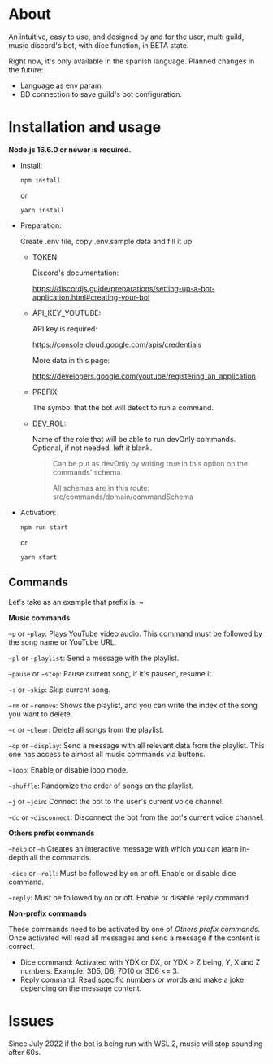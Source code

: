 # About

An intuitive, easy to use, and designed by and for the user, multi guild, music discord's bot, with dice function, in BETA state.

Right now, it's only available in the spanish language.
Planned changes in the future:

-   Language as env param.
-   BD connection to save guild's bot configuration.

# Installation and usage

**Node.js 16.6.0 or newer is required.**

- Install:

    ```
    npm install
    ```
    or
    ```
    yarn install
    ```

- Preparation:

    Create .env file, copy .env.sample data and fill it up.

  - TOKEN:
  
    Discord's documentation:
  
    https://discordjs.guide/preparations/setting-up-a-bot-application.html#creating-your-bot
  
  - API_KEY_YOUTUBE:
    
    API key is required: 
  
    https://console.cloud.google.com/apis/credentials
  
    More data in this page: 
  
    https://developers.google.com/youtube/registering_an_application

  - PREFIX:

    The symbol that the bot will detect to run a command.

  - DEV_ROL:

    Name of the role that will be able to run devOnly commands.
    Optional, if not needed, left it blank.
  
    > Can be put as devOnly by writing true in this option on the commands' schema. 
    > 
    > All schemas are in this route: 
     src/commands/domain/commandSchema
  

- Activation:
    ```
    npm run start
    ```
    or
    ```
    yarn start
    ```

## Commands

Let's take as an example that prefix is: ~

**Music commands**

`~p` or `~play`: Plays YouTube video audio. This command must be followed by the song name or YouTube URL.

`~pl` or `~playlist`: Send a message with the playlist.

`~pause` or `~stop`: Pause current song, if it's paused, resume it.

`~s` or `~skip`: Skip current song.

`~rm` or `~remove`: Shows the playlist, and you can write the index of the song you want to delete.

`~c` or `~clear`: Delete all songs from the playlist.

`~dp` or `~display`: Send a message with all relevant data from the playlist. This one has access to almost all music commands via buttons.

`~loop`: Enable or disable loop mode.

`~shuffle`: Randomize the order of songs on the playlist.

`~j` or `~join`: Connect the bot to the user's current voice channel.

`~dc` or `~disconnect`: Disconnect the bot from the bot's current voice channel.

**Others prefix commands**

`~help` or `~h` Creates an interactive message with which you can learn in-depth all the commands.

`~dice` or `~roll`: Must be followed by on or off. Enable or disable dice command.

`~reply`: Must be followed by on or off. Enable or disable reply command.

**Non-prefix commands**

These commands need to be activated by one of _Others prefix commands_. Once activated will read all messages and send a message if the content is correct.

- Dice command: Activated with YDX or DX, or YDX > Z being, Y, X and Z numbers. Example: 3D5, D6, 7D10 or 3D6 <= 3.
- Reply command: Read specific numbers or words and make a joke depending on the message content.

# Issues
Since July 2022 if the bot is being run with WSL 2, music will stop sounding after 60s.
